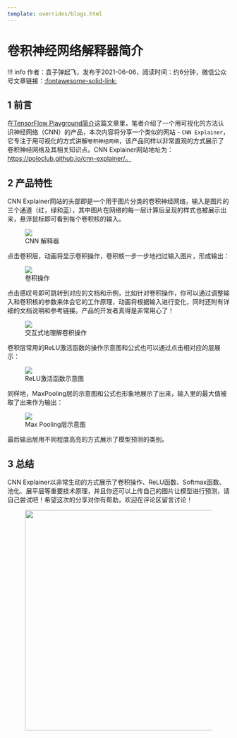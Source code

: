 ```yaml
---
template: overrides/blogs.html
---
```


# 卷积神经网络解释器简介

!!! info
    作者：袁子弹起飞，发布于2021-06-06，阅读时间：约6分钟，微信公众号文章链接：[:fontawesome-solid-link:]()


## 1 前言

在[TensorFlow Playground简介](https://mp.weixin.qq.com/s?__biz=MzI4Mjk3NzgxOQ==&mid=2247485294&idx=1&sn=deef8a34853332612aa43bff8de23bf0&chksm=eb90f41adce77d0c78b4c510645f1a04ba7644f7ed53e039b09e91e900f04cfae88a28a2d1e3&token=1726922856&lang=zh_CN#rd)这篇文章里，笔者介绍了一个用可视化的方法认识神经网络（CNN）的产品，本次内容将分享一个类似的网站 - `CNN Explainer`，它专注于用可视化的方式讲解`卷积神经网络`，该产品同样以非常直观的方式展示了卷积神经网络及其相关知识点。CNN Explainer网站地址为：https://poloclub.github.io/cnn-explainer/。

## 2 产品特性

CNN Explainer网站的头部即是一个用于图片分类的卷积神经网络，输入是图片的三个通道（红，绿和蓝），其中图片在网络的每一层计算后呈现的样式也被展示出来，悬浮鼠标即可看到每个卷积核的输入。


<figure>
  <img src="https://cdn.jsdelivr.net/gh/BulletTech2021/Pics/img/1_V/cnn_explainer_home.png"  />
  <figcaption>CNN 解释器</figcaption>
</figure>

点击卷积层，动画将显示卷积操作，卷积核一步一步地扫过输入图片，形成输出：

<figure>
  <img src="https://cdn.jsdelivr.net/gh/BulletTech2021/Pics/img/1_V/conv.png"  />
  <figcaption>卷积操作</figcaption>
</figure>

点击感叹号即可跳转到对应的文档和示例，比如针对卷积操作，你可以通过调整输入和卷积核的参数来体会它的工作原理，动画将根据输入进行变化，同时还附有详细的文档说明和参考链接。产品的开发者真得是非常用心了！

<figure>
  <img src="https://cdn.jsdelivr.net/gh/BulletTech2021/Pics/img/1_V/conv_tool.png"  />
  <figcaption>交互式地理解卷积操作</figcaption>
</figure>

卷积层常用的ReLU激活函数的操作示意图和公式也可以通过点击相对应的层展示：

<figure>
  <img src="https://cdn.jsdelivr.net/gh/BulletTech2021/Pics/img/1_V/ReLU.png"  />
  <figcaption>ReLU激活函数示意图</figcaption>
</figure>

同样地，MaxPooling层的示意图和公式也形象地展示了出来，输入里的最大值被取了出来作为输出：


<figure>
  <img src="https://cdn.jsdelivr.net/gh/BulletTech2021/Pics/img/1_V/MaxPooling.png"  />
  <figcaption>Max Pooling层示意图</figcaption>
</figure>

最后输出层用不同程度高亮的方式展示了模型预测的类别。

## 3 总结

CNN Explainer以非常生动的方式展示了卷积操作、ReLU函数、Softmax函数、池化、展平层等重要技术原理，并且你还可以上传自己的图片让模型进行预测，请自己尝试吧！希望这次的分享对你有帮助，欢迎在评论区留言讨论！

<figure>
  <img src="https://cdn.jsdelivr.net/gh/BulletTech2021/Pics/2021-6-14/1623639526512-1080P%20(Full%20HD)%20-%20Tail%20Pic.png" width="500" />
</figure>
